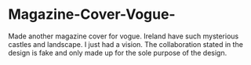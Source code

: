 # Magazine-Cover-Vogue-
Made another magazine cover for vogue.  Ireland have such mysterious castles and landscape. I just had a vision. The collaboration stated in the design is fake and only made up for the sole purpose of the design.
